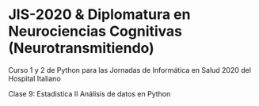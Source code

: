 # JIS-2020 & Diplomatura en Neurociencias Cognitivas (Neurotransmitiendo)

Curso 1 y 2 de Python para las Jornadas de Informática en Salud 2020 del Hospital Italiano

Clase 9: Estadistica II Análisis de datos en Python
